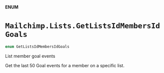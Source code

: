 **ENUM**

# `Mailchimp.Lists.GetListsIdMembersIdGoals`

```swift
enum GetListsIdMembersIdGoals
```

List member goal events

Get the last 50 Goal events for a member on a specific list.
